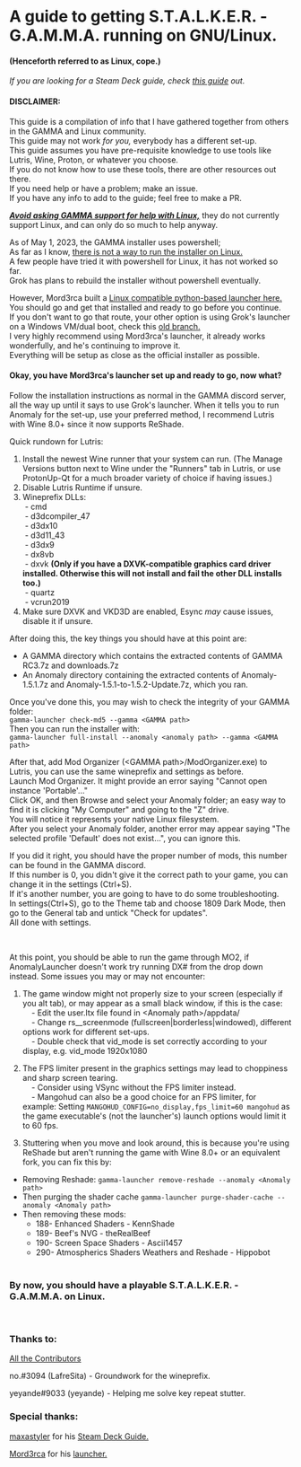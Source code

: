 
<h1>A guide to getting S.T.A.L.K.E.R. - G.A.M.M.A. running on GNU/Linux.</h1>  
<h4>(Henceforth referred to as Linux, cope.)</h4>



*If you are looking for a Steam Deck guide, check [this guide](https://github.com/maxastyler/S.T.A.L.K.E.R.-Gamma-Steam-Deck-Install-Guide/) out.*

<h4>DISCLAIMER:</h4>

This guide is a compilation of info that I have gathered together from others in the GAMMA and Linux community.  
This guide may not work *for you,* everybody has a different set-up.  
This guide assumes you have pre-requisite knowledge to use tools like Lutris, Wine, Proton, or whatever you choose.  
If you do not know how to use these tools, there are other resources out there.  
If you need help or have a problem; make an issue.  
If you have any info to add to the guide; feel free to make a PR.  

<ins>***Avoid asking GAMMA support for help with Linux,***</ins> they do not currently support Linux, and can only do so much to help anyway.

As of May 1, 2023, the GAMMA installer uses powershell;  
As far as I know, <ins>there is not a way to run the installer on Linux.</ins>  
A few people have tried it with powershell for Linux, it has not worked so far.  
Grok has plans to rebuild the installer without powershell eventually.  

However, Mord3rca built a [Linux compatible python-based launcher here.](https://github.com/Mord3rca/gamma-launcher)  
You should go and get that installed and ready to go before you continue.  
If you don't want to go that route, your other option is using Grok's launcher on a Windows VM/dual boot, check this [old branch.](https://github.com/DravenusRex/stalker-gamma-linux-guide/tree/vm-method)  
I very highly recommend using Mord3rca's launcher, it already works wonderfully, and he's continuing to improve it.  
Everything will be setup as close as the official installer as possible.  

<h4>Okay, you have Mord3rca's launcher set up and ready to go, now what?</h4>

Follow the installation instructions as normal in the GAMMA discord server, all the way up until it says to use Grok's launcher.
When it tells you to run Anomaly for the set-up, use your preferred method, I recommend Lutris with Wine 8.0+ since it now supports ReShade.  

Quick rundown for Lutris:
1. Install the newest Wine runner that your system can run. (The Manage Versions button next to Wine under the "Runners" tab in Lutris, or use ProtonUp-Qt for a much broader variety of choice if having issues.)
2. Disable Lutris Runtime if unsure.
3. Wineprefix DLLs:  
&nbsp;- cmd  
&nbsp;- d3dcompiler_47  
&nbsp;- d3dx10  
&nbsp;- d3d11_43  
&nbsp;- d3dx9  
&nbsp;- dx8vb  
&nbsp;- dxvk **(Only if you have a DXVK-compatible graphics card driver installed. Otherwise this will not install and fail the other DLL installs too.)**<br>
&nbsp;- quartz  
&nbsp;- vcrun2019  
4. Make sure DXVK and VKD3D are enabled, Esync *may* cause issues, disable it if unsure.
  
  
After doing this, the key things you should have at this point are:  
- A GAMMA directory which contains the extracted contents of GAMMA RC3.7z and downloads.7z
- An Anomaly directory containing the extracted contents of Anomaly-1.5.1.7z and Anomaly-1.5.1-to-1.5.2-Update.7z, which you ran.

Once you've done this, you may wish to check the integrity of your GAMMA folder:  
`gamma-launcher check-md5 --gamma <GAMMA path>`  
Then you can run the installer with:  
`gamma-launcher full-install --anomaly <anomaly path> --gamma <GAMMA path>`

After that, add Mod Organizer (\<GAMMA path\>/ModOrganizer.exe) to Lutris, you can use the same wineprefix and settings as before.  
Launch Mod Organizer. It might provide an error saying "Cannot open instance 'Portable'..."  
Click OK, and then Browse and select your Anomaly folder; an easy way to find it is clicking "My Computer" and going to the "Z" drive.  
You will notice it represents your native Linux filesystem.  
After you select your Anomaly folder, another error may appear saying "The selected profile 'Default' does not exist...", you can ignore this.

If you did it right, you should have the proper number of mods, this number can be found in the GAMMA discord.  
If this number is 0, you didn't give it the correct path to your game, you can change it in the settings (Ctrl+S).  
If it's another number, you are going to have to do some troubleshooting.  
In settings(Ctrl+S), go to the Theme tab and choose 1809 Dark Mode, then go to the General tab and untick "Check for updates".   
All done with settings.  

<br>

At this point, you should be able to run the game through MO2, if AnomalyLauncher doesn't work try running DX# from the drop down instead. 
Some issues you may or may not encounter:

1.  The game window might not properly size to your screen (especially if you alt tab), or may appear as a small black window, if this is the case:  
&nbsp;&nbsp;&nbsp;&nbsp;- Edit the user.ltx file found in \<Anomaly path\>/appdata/  
&nbsp;&nbsp;&nbsp;&nbsp;- Change rs__screenmode (fullscreen|borderless|windowed), different options work for different set-ups.  
&nbsp;&nbsp;&nbsp;&nbsp;- Double check that vid_mode is set correctly according to your display, e.g. vid_mode 1920x1080  

2.  The FPS limiter present in the graphics settings may lead to choppiness and sharp screen tearing.  
&nbsp;&nbsp;&nbsp;&nbsp;- Consider using VSync without the FPS limiter instead.  
&nbsp;&nbsp;&nbsp;&nbsp;- Mangohud can also be a good choice for an FPS limiter, for example: Setting `MANGOHUD_CONFIG=no_display,fps_limit=60 mangohud` as the game executable's (not the launcher's) launch options would limit it to 60 fps.<br>
  
3. Stuttering when you move and look around, this is because you're using ReShade but aren't running the game with Wine 8.0+ or an equivalent fork, you can fix this by:
* Removing Reshade: ```gamma-launcher remove-reshade --anomaly <Anomaly path>```
* Then purging the shader cache ```gamma-launcher purge-shader-cache --anomaly <Anomaly path>```
* Then removing these mods:
  * 188- Enhanced Shaders - KennShade
  * 189- Beef's NVG - theRealBeef
  * 190- Screen Space Shaders - Ascii1457
  * 290- Atmospherics Shaders Weathers and Reshade - Hippobot
  <br>
<h3>By now, you should have a playable S.T.A.L.K.E.R. - G.A.M.M.A. on Linux.</h3>
  <br>
<h3>Thanks to:</h3>
 
[All the Contributors](https://github.com/DravenusRex/stalker-gamma-linux-guide/graphs/contributors)  

no.#3094 (LafreSita) - Groundwork for the wineprefix.  

yeyande#9033 (yeyande) - Helping me solve key repeat stutter.  
 
<h3>Special thanks:</h3>
  
[maxastyler](https://github.com/maxastyler) for his [Steam Deck Guide.](https://github.com/maxastyler/S.T.A.L.K.E.R.-Gamma-Steam-Deck-Install-Guide/)  
 
[Mord3rca](https://github.com/Mord3rca) for his [launcher.](https://github.com/Mord3rca/gamma-launcher)




